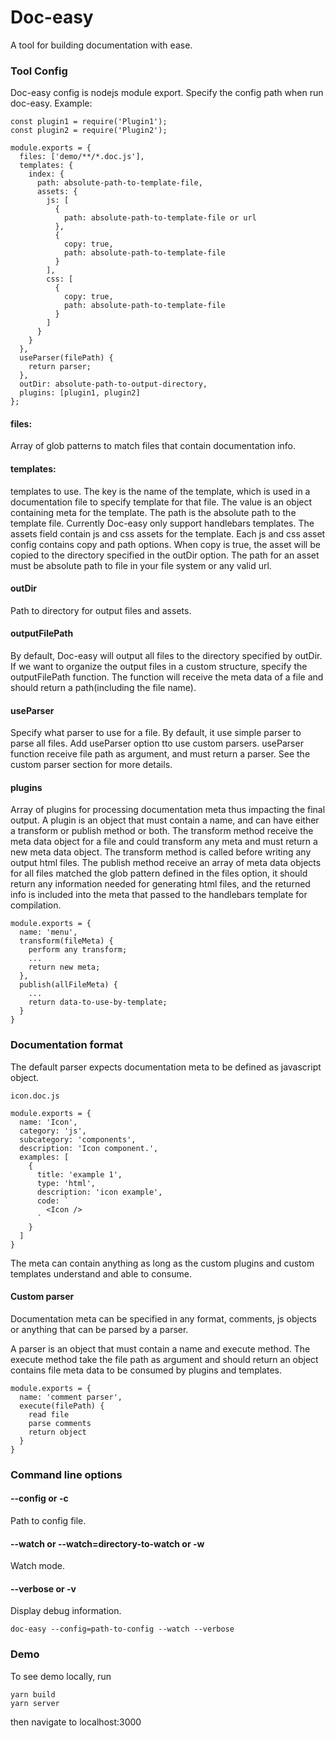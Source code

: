 # Doc-easy
A tool for building documentation with ease.

### Tool Config
Doc-easy config is nodejs module export. Specify the config path when run doc-easy.
Example:
```
const plugin1 = require('Plugin1');
const plugin2 = require('Plugin2');

module.exports = {
  files: ['demo/**/*.doc.js'],
  templates: {
    index: {
      path: absolute-path-to-template-file,
      assets: {
        js: [
          {
            path: absolute-path-to-template-file or url
          },
          {
            copy: true,
            path: absolute-path-to-template-file
          }
        ],
        css: [
          {
            copy: true,
            path: absolute-path-to-template-file
          }
        ]
      }
    }
  },
  useParser(filePath) {
    return parser;
  },
  outDir: absolute-path-to-output-directory,
  plugins: [plugin1, plugin2]
};

```
#### files:
  Array of glob patterns to match files that contain documentation info.

#### templates:
  templates to use. The key is the name of the template, which is used in a documentation file to specify template for that file. The value is an object containing meta for the template. The path is the absolute path to the template file. Currently Doc-easy only support handlebars templates. The assets field contain js and css assets for the template. Each js and css asset config contains copy and path options. When copy is true, the asset will be copied to the directory specified in the outDir option. The path for an asset must be absolute path to file in your file system or any valid url.

#### outDir
  Path to directory for output files and assets.

#### outputFilePath
  By default, Doc-easy will output all files to the directory specified  by outDir.
  If we want to organize the output files in a custom structure, specify the outputFilePath function.
  The function will receive the meta data of a file and should return a path(including the file name).

#### useParser
  Specify what parser to use for a file. By default, it use simple parser to parse all files.
  Add useParser option tto use custom parsers. useParser function receive file path as argument,
  and must return a parser. See the custom parser section for more details.

#### plugins
  Array of plugins for processing documentation meta thus impacting the final output. A plugin is an object that must contain a name, and can have either a transform or publish method or both. The transform method receive the meta data object for a file and could transform any meta and must return a new meta data object. The transform method is called before writing any output html files. The publish method receive an array of meta data objects for all files matched the glob pattern defined in the files option, it should return any information needed for generating html files, and the returned info is included into the meta that passed to the handlebars template for compilation.

```
module.exports = {
  name: 'menu',
  transform(fileMeta) {
    perform any transform;
    ...
    return new meta;
  },
  publish(allFileMeta) {
    ...
    return data-to-use-by-template;
  }
}
```

### Documentation format
The default parser expects documentation meta to be defined as javascript object.
```
icon.doc.js

module.exports = {
  name: 'Icon',
  category: 'js',
  subcategory: 'components',
  description: 'Icon component.',
  examples: [
    {
      title: 'example 1',
      type: 'html',
      description: 'icon example',
      code: `
        <Icon />
      `
    }
  ]
}
```
The meta can contain anything as long as the custom plugins and custom templates understand and able to consume.

#### Custom parser
Documentation meta can be specified in any format, comments, js objects or anything that can be parsed by a parser.

A parser is an object that must contain a name and execute method.
The execute method take the file path as argument and should return an object contains file meta data to be consumed by plugins and templates.

```
module.exports = {
  name: 'comment parser',
  execute(filePath) {
    read file
    parse comments
    return object    
  }
}
```

### Command line options
#### --config or -c
Path to config file.

#### --watch or --watch=directory-to-watch or -w
Watch mode.

#### --verbose or -v
Display debug information.

```
doc-easy --config=path-to-config --watch --verbose
```

### Demo
To see demo locally, run
```
yarn build
yarn server
```
then navigate to localhost:3000
